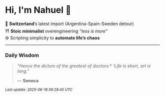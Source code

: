 # Hi, I'm Nahuel :tiger:

📍 **Switzerland**’s latest import (Argentina-Spain-Sweden detour)  
⛩️ **Stoic minimalist** overengineering *“less is more”*  
⚙️ Scripting simplicity to **automate life’s chaos**

---

### Daily Wisdom
> _"Hence the dictum of the greatest of doctors:† ‘Life is short, art is long."_  
>
> — **Seneca**

<sub>*Last update: 2025-06-18 09:28:45 UTC*</sub>

